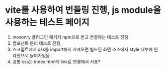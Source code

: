 # vite를 사용하여 번들링 진행, js module을 사용하는 테스트 페이지
1.  mosonry 플러그인 패키지 npm으로 받고 연결하는 테스트 진행
2.  컴포넌트 분리 테스트 진행.
3.  스크립트에서 css를 import해서 가져오면 빌드된 화면 소스에서 style 내부에 인라인으로 들어가있음
4.  공통 css는 index.html에 link로 연결해서 사용?